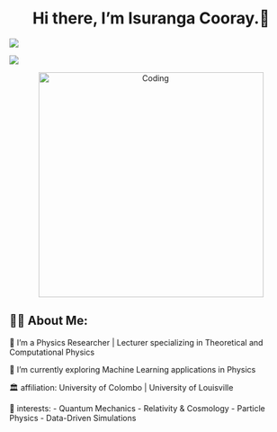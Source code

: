 <h1 align="center">Hi there, I’m Isuranga Cooray.👋</h1>
<a href="https://github.com/DenverCoder1/readme-typing-svg"><img src="https://readme-typing-svg.herokuapp.com?font=Fredoka+One&size=21&color=00FFFF&width=550&lines=Enthusiastic%2C+Driven+and+Innovative+IT+Undergraduate;Creative%2C+Dedicated+and+Ambitious+Achiever"></a>
<div align="center">
<p align="left"> <img src="https://komarev.com/ghpvc/?username=sabiehahmed10&label=Views&color=blue&style=plastic&style=for-the-badge" /> </p> 
<img align="center" alt="Coding" width="400" src="https://i.pinimg.com/originals/e8/f4/53/e8f453469a3ec97ecd354df465d73913.gif">
</div>
<div>

## 👩‍🔬 About Me: 

 
🔭 I’m a Physics Researcher | Lecturer specializing in Theoretical and Computational Physics

🧠 I’m currently exploring Machine Learning applications in Physics

🏛️ affiliation:  University of Colombo | University of Louisville

🧩 interests:
    -  Quantum Mechanics
    -  Relativity & Cosmology
    -  Particle Physics
    -  Data-Driven Simulations






<!--
**IsurangaCooray/IsurangaCooray** is a ✨ _special_ ✨ repository because its `README.md` (this file) appears on your GitHub profile.

Here are some ideas to get you started:

- 🔭 I’m currently working on ...
- 🌱 I’m currently learning ...
- 👯 I’m looking to collaborate on ...
- 🤔 I’m looking for help with ...
- 💬 Ask me about ...
- 📫 How to reach me: ...
- 😄 Pronouns: ...
- ⚡ Fun fact: ...
-->
